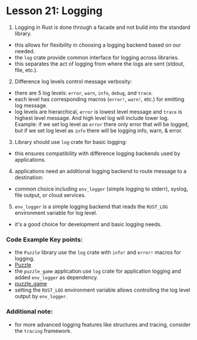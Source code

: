 # Lesson 21: Logging

1. Logging in Rust is done through a facade and not build into the standard library.
- this allows for flexibility in choosing a logging backend based on our needed.
- the `log` crate provide common interface for logging across libraries.
- this separates the act of logging from where the logs are sent (stdout, file, etc.).

2. Difference log levels control message verbosity:
- there are 5 log levels: `error`, `warn`, `info`, `debug`, and `trace`.
- each level has corresponding macros (`error!`, `warn!`, etc.) for emitting log message.
- log levels are hierarchical, `error` is lowest level message and `trace` is highest level message. And high level log will include lower log. Example: if we set log level as `error` there only error that will be logged, but if we set log level as `info` there will be logging info, warn, & error.

3. Library should use `log` crate for basic logging:
- this ensures compatibility with difference logging backends used by applications.

4. applications need an additional logging backend to route message to a destination:
- common choice including `env_logger` (simple logging to stderr), syslog, file output, or cloud services.

5. `env_logger` is a simple logging backend that reads the `RUST_LOG` environment variable for log level.
- it's a good choice for development and basic logging needs.

### Code Example Key points:
- the `Puzzle` library use the `log` crate with `info!` and `error!` macros for logging.
- [Puzzle](../puzzles/src/lib.rs)
- the `puzzle_game` application use `log` crate for application logging and added `env_logger` as dependency. 
- [puzzle_game](../puzzle_game/src/main.rs)
- setting the `RUST_LOG` environment variable allows controlling the log level output by `env_logger`.

### Additional note:
- for more advanced logging features like structures and tracing, consider the `tracing` framework.

